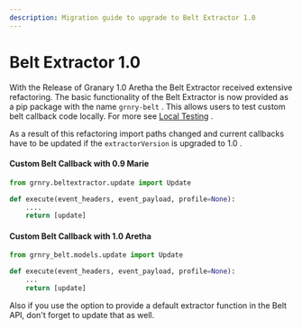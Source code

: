 ```yaml
---
description: Migration guide to upgrade to Belt Extractor 1.0
---
```


# Belt Extractor 1.0

With the Release of Granary 1.0 Aretha the Belt Extractor received extensive refactoring. The basic functionality of the Belt Extractor is now provided as a pip package with the name `grnry-belt` . This allows users to test custom belt callback code locally. For more see [Local Testing](../../learning-grnry-1/using-data-in-granary/best-practices/local-testing.md) .

As a result of this refactoring import paths changed and current callbacks have to be updated if the `extractorVersion` is upgraded to 1.0 . 

#### Custom Belt Callback with 0.9 Marie

```python
from grnry.beltextractor.update import Update

def execute(event_headers, event_payload, profile=None):
    ....
    return [update]
```

#### Custom Belt Callback with 1.0 Aretha

```python
from grnry_belt.models.update import Update

def execute(event_headers, event_payload, profile=None):
    ...
    return [update]
```

Also if you use the option to provide a default extractor function in the Belt API, don't forget to update that as well.

